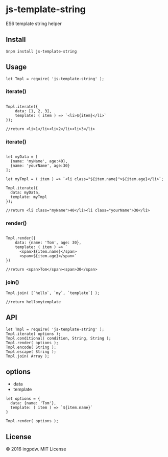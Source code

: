 # js-template-string

ES6 template string helper

## Install

```
$npm install js-template-string
```

## Usage

```
let Tmpl = require( 'js-template-string' );
```

### iterate()
```

Tmpl.iterate({
    data: [1, 2, 3],
    template: ( item ) => `<li>${item}</li>`
});

//return <li>1</li><li>2</li><li>3</li>

```

### iterate()

```

let myData = [
  {name: 'myName', age:40},
  {name: 'yourName', age:30}
];

let myTmpl = ( item ) => `<li class="${item.name}">${item.age}</li>`;

Tmpl.iterate({
  data: myData,
  template: myTmpl
});

//return <li class="myName">40</li><li class="yourName">30</li>
```

### render()
```

Tmpl.render({
    data: {name: 'Tom', age: 30},
    template: ( item ) => `
      <span>${item.name}</span>
      <span>${item.age}</span>`
})

//return <span>Tom</span><span>30</span>
```

### join()
```
Tmpl.join( [`hello`, `my`, `template`] );

//return hellomytemplate
```



## API

```
let Tmpl = require( 'js-template-string' );
Tmpl.iterate( options );
Tmpl.conditional( condition, String, String );
Tmpl.render( options );
Tmpl.encode( String );
Tmpl.escape( String );
Tmpl.join( Array );

```

## options

* data
* template

```
let options = {
  data: {name: 'Tom'},
  template: ( item ) => `${item.name}`
}

Tmpl.render( options );
```


## License
© 2016 ingpdw. MIT License
